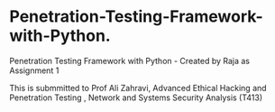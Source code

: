 # Penetration-Testing-Framework-with-Python.
Penetration Testing Framework with Python - Created by Raja as Assignment 1

This is submmitted to Prof Ali Zahravi, Advanced Ethical Hacking and Penetration Testing , Network and Systems Security Analysis (T413)



